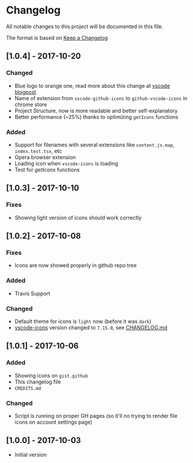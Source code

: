 # Changelog

All notable changes to this project will be documented in this file.

The format is based on [Keep a Changelog](http://keepachangelog.com/en/1.0.0/)

## [1.0.4] - 2017-10-20

### Changed

- Blue logo to orange one, read more about this change at [vscode blogpost](https://code.visualstudio.com/updates/v1_17#_new-visual-studio-code-logo)
- Name of extension from `vscode-github-icons` to `github-vscode-icons` in chrome store
- Project Structure, now is more readable and better self-explanatory
- Better performance (~25%) thanks to optimizing `getIcons` functions

### Added

- Support for filenames with several extensions like `content.js.map`, `index.test.tsx`, etc
- Opera browser extension
- Loading icon when `vscode-icons` is loading
- Test for *getIcons* functions

## [1.0.3] - 2017-10-10

### Fixes

- Showing light version of icons should work correctly

## [1.0.2] - 2017-10-08

### Fixes

- Icons are now showed properly in github repo tree

### Added

- Travis Support

### Changed

- Default theme for icons is `light` now (before it was `dark`)
- [vscode-icons](https://github.com/vscode-icons/vscode-icons) version changed to `7.15.0`, see [CHANGELOG.md](https://github.com/vscode-icons/vscode-icons/blob/master/CHANGELOG.md)

## [1.0.1] - 2017-10-06

### Added

- Showing icons on `gist.github`
- This changelog file
- `CREDITS.md`

### Changed

- Script is running on proper GH pages (so it'll no trying to render file icons on account settings page)

## [1.0.0] - 2017-10-03

- Initial version
